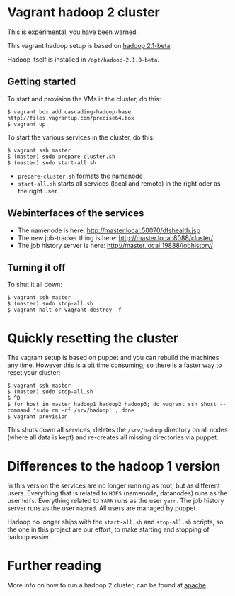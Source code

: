 # Vagrant hadoop 2 cluster

This is experimental, you have been warned. 

This vagrant hadoop setup is based on [hadoop
2.1-beta](http://hadoop.apache.org/docs/r2.1.0-beta/hadoop-project-dist/hadoop-common/releasenotes.html).

Hadoop itself is installed in `/opt/hadoop-2.1.0-beta`.

## Getting started

To start and provision the VMs in the cluster, do this:

    $ vagrant box add cascading-hadoop-base http://files.vagrantup.com/precise64.box
    $ vagrant up
    
To start the various services in the cluster, do this:

    $ vagrant ssh master
    $ (master) sudo prepare-cluster.sh
    $ (master) sudo start-all.sh

* `prepare-cluster.sh` formats the namenode
* `start-all.sh` starts all services (local and remote) in the right oder as the
 right user. 


## Webinterfaces of the services

* The namenode is here: http://master.local:50070/dfshealth.jsp
* The new job-tracker thing is here: http://master.local:8088/cluster/
* The job history server is here: http://master.local:19888/jobhistory/


## Turning it off

To shut it all down:

    $ vagrant ssh master
    $ (master) sudo stop-all.sh
    $ vagrant halt or vagrant destroy -f

# Quickly resetting the cluster

The vagrant setup is based on puppet and you can rebuild the machines any time.
However this is a bit time consuming, so there is a faster way to reset your
cluster:

    $ vagrant ssh master
    $ (master) sudo stop-all.sh
    $ ^D
    $ for host in master hadoop1 hadoop2 hadoop3; do vagrant ssh $host --command 'sudo rm -rf /srv/hadoop' ; done
    $ vagrant provision

This shuts down all services, deletes the `/srv/hadoop` directory on all nodes
(where all data is kept) and re-creates all missing directories via puppet.


# Differences to the hadoop 1 version

In this version the services are no longer running as root, but as different
users. Everything that is related to `HDFS` (namenode, datanodes) runs as the user
`hdfs`. Everything related to `YARN` runs as the user `yarn`. The job history
server runs as the user `mapred`. All users are managed by puppet.

Hadoop no longer ships with the `start-all.sh` and `stop-all.sh` scripts, so
the one in this project are our effort, to make starting and stopping of hadoop
easier.

# Further reading

More info on how to run a hadoop 2 cluster, can be found at
[apache](http://hadoop.apache.org/docs/r2.1.0-beta/hadoop-project-dist/hadoop-common/ClusterSetup.html).
